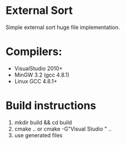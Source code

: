 # External Sort
Simple external sort huge file implementation.

# Compilers:
* VisualStudio 2010+
* MinGW 3.2 (gcc 4.8.1)
* Linux GCC 4.8.1+

# Build instructions
1. mkdir build && cd build
2. cmake .. or cmake -G"Visual Studio <version>" ..
3. use generated files


